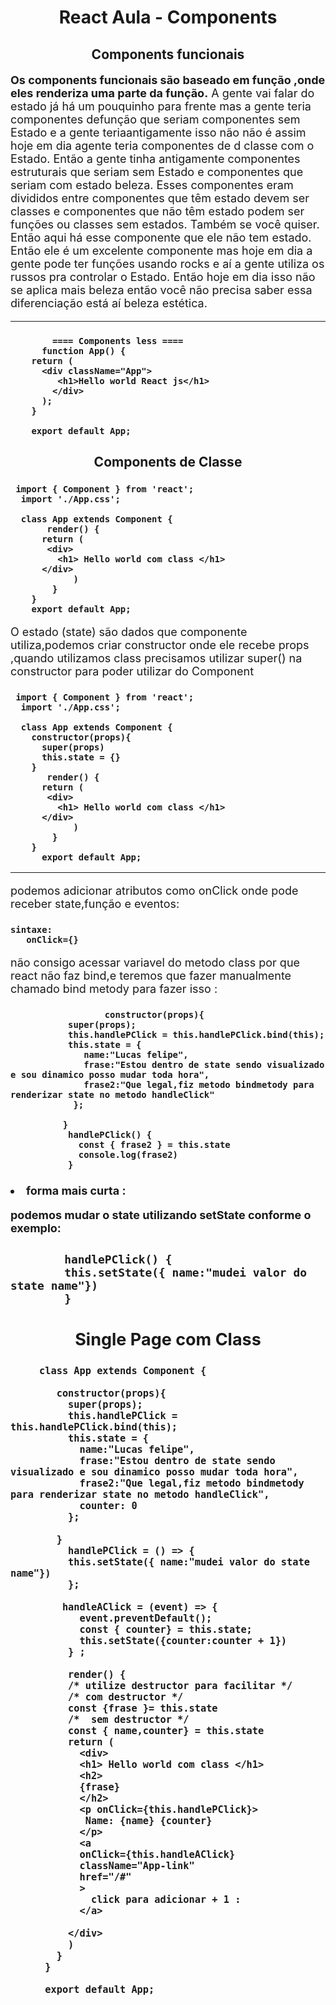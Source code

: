 <h1 align="center"> React Aula - Components </h1>

<h2 align="center"> Components funcionais </h2>

<p style="font-size:18px;">
<b>Os components funcionais são baseado em função ,onde eles renderiza uma parte da função.</b>
A gente vai falar do estado já há um pouquinho para frente  mas a gente teria componentes defunção que
seriam componentes sem Estado e a gente teriaantigamente isso não não é assim hoje em dia agente teria
componentes de d classe com o Estado.
Então a gente tinha antigamente componentes estruturais que seriam sem Estado e componentes que seriam
com estado beleza.
Esses componentes eram divididos entre componentes que têm estado devem ser classes e componentes que
não têm estado podem ser funções ou classes sem estados.
Também se você quiser.
Então aqui há esse componente que ele não tem estado.
Então ele é um excelente componente mas hoje em dia a gente pode ter funções usando rocks e aí a gente
utiliza os russos pra controlar o Estado.
Então hoje em dia isso não se aplica mais beleza então você não precisa saber essa diferenciação está
aí beleza estética.
</p>
<hr>

<h3>

            ==== Components less ====
          function App() {
        return (
          <div className="App">
             <h1>Hello world React js</h1>
            </div>
          );
        }

        export default App;

<h2 align="center"> Components de Classe </h2>
<p>
  
<h3>

     import { Component } from 'react';
      import './App.css';

      class App extends Component {
           render() {
          return (
           <div>
             <h1> Hello world com class </h1>
          </div>
                )
            }
        }
        export default App; 
</h3>
<p style="font-size:18px;">
  O estado (state) são dados que componente utiliza,podemos criar constructor onde ele recebe props ,quando utilizamos class precisamos  utilizar super() na constructor
  para poder utilizar do Component
</p>

<h3>

     import { Component } from 'react';
      import './App.css';

      class App extends Component {
        constructor(props){
          super(props)
          this.state = {}
        }
           render() {
          return (
           <div>
             <h1> Hello world com class </h1>
          </div>
                )
            }
        }
          export default App; 
</h3>
<hr>
<p style="font-size:18px;">
    podemos adicionar atributos como onClick onde pode receber
    state,função e eventos:

<h3>

    sintaxe: 
       onClick={}
</h3>

<p style="font-size:18px;">
não consigo acessar variavel do metodo class por que react não faz bind,e teremos que fazer manualmente chamado bind metody para fazer isso :

<h3>

                      constructor(props){
               super(props);
               this.handlePClick = this.handlePClick.bind(this);
               this.state = {
                  name:"Lucas felipe",
                  frase:"Estou dentro de state sendo visualizado e sou dinamico posso mudar toda hora",
                  frase2:"Que legal,fiz metodo bindmetody para renderizar state no metodo handleClick"
                };
 
              }
               handlePClick() {
                 const { frase2 } = this.state
                 console.log(frase2)
               }

<h3>
  <li style="font-size:18px;"> forma mais curta :

  <p style="font-size:18px;"> podemos mudar o state utilizando setState
  conforme o exemplo:

<h3>

            handlePClick() {
            this.setState({ name:"mudei valor do state name"})
            }
</h3>

<h2 align="center">  Single Page com Class

<h4>

         class App extends Component {
                      
            constructor(props){
              super(props);
              this.handlePClick = this.handlePClick.bind(this);
              this.state = {
                name:"Lucas felipe",
                frase:"Estou dentro de state sendo visualizado e sou dinamico posso mudar toda hora",
                frase2:"Que legal,fiz metodo bindmetody para renderizar state no metodo handleClick",
                counter: 0
              };

            }
              handlePClick = () => {
              this.setState({ name:"mudei valor do state name"})
              };

             handleAClick = (event) => {
                event.preventDefault();
                const { counter} = this.state;
                this.setState({counter:counter + 1})
              } ;
  
              render() {
              /* utilize destructor para facilitar */
              /* com destructor */
              const {frase }= this.state
              /*  sem destructor */
              const { name,counter} = this.state
              return (
                <div>
                <h1> Hello world com class </h1>
                <h2>
                {frase}
                </h2>
                <p onClick={this.handlePClick}>
                 Name: {name} {counter}
                </p>
                <a 
                onClick={this.handleAClick}
                className="App-link"
                href="/#"
                >
                  click para adicionar + 1 :
                </a>

              </div>
              )
            }
          }

          export default App; 
